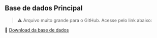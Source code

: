 ## Base de dados Principal

> ⚠️ Arquivo muito grande para o GitHub. Acesse pelo link abaixo:

🔗 [Download da base de dados](https://drive.google.com/drive/folders/1kb1suuU1c3t5pp4A-tatdLLpm6ADbPsJ?usp=sharing)
